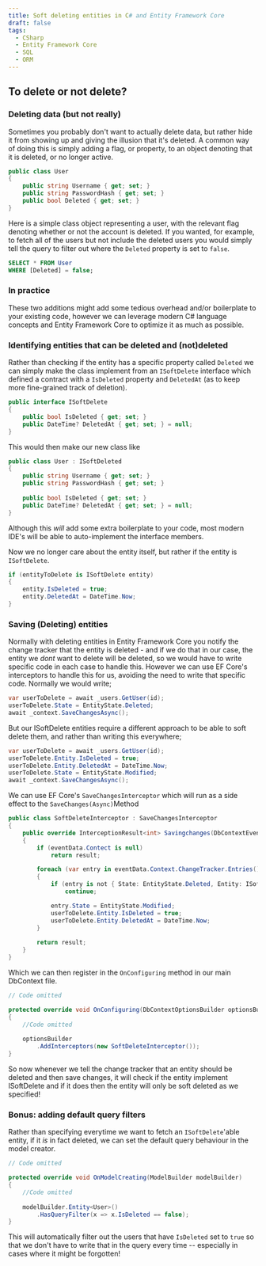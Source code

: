 ```yaml
---
title: Soft deleting entities in C# and Entity Framework Core
draft: false
tags: 
  - CSharp
  - Entity Framework Core
  - SQL
  - ORM
--- 
```

## To delete or not delete?
### Deleting data (but not really)
Sometimes you probably don't want to actually delete data, but rather hide it from showing up and giving the illusion that it's deleted. A common way of doing this is simply adding a flag, or property, to an object denoting that it is deleted, or no longer active. 

```c#
public class User
{
	public string Username { get; set; }
	public string PasswordHash { get; set; }
	public bool Deleted { get; set; }
}
```

Here is a simple class object representing a user, with the relevant flag denoting whether or not the account is deleted. 
If you wanted, for example, to fetch all of the users but not include the deleted users you would simply tell the query to filter out where the `Deleted` property is set to `false`.

```sql
SELECT * FROM User
WHERE [Deleted] = false;
```

### In practice
These two additions might add some tedious overhead and/or boilerplate to your existing code, however we can leverage modern C# language concepts and Entity Framework Core to optimize it as much as possible.

### Identifying entities that can be deleted and (not)deleted
Rather than checking if the entity has a specific property called `Deleted` we can simply make the class implement from an `ISoftDelete` interface which defined a contract with a `IsDeleted` property and `DeletedAt` (as to keep more fine-grained track of deletion). 

```c#
public interface ISoftDelete
{
	public bool IsDeleted { get; set; }
	public DateTime? DeletedAt { get; set; } = null;
}
```

This would then make our new class like

```c#
public class User : ISoftDeleted
{
	public string Username { get; set; }
	public string PasswordHash { get; set; }
	
	public bool IsDeleted { get; set; }
	public DateTime? DeletedAt { get; set; } = null;
}
```

Although this _will_ add some extra boilerplate to your code, most modern IDE's will be able to auto-implement the interface members.

Now we no longer care about the entity itself, but rather if the entity is `ISoftDelete`.

```c#
if (entityToDelete is ISoftDelete entity)
{
	entity.IsDeleted = true;
	entity.DeletedAt = DateTime.Now;
}
```

### Saving (Deleting) entities
Normally with deleting entities in Entity Framework Core you notify the change tracker that the entity is deleted - and if we do that in our case, the entity we _dont_ want to delete will be deleted, so we would have to write specific code in each case to handle this. However we can use EF Core's interceptors to handle this for us, avoiding the need to write that specific code.
Normally we would write;

```c#
var userToDelete = await _users.GetUser(id);
userToDelete.State = EntityState.Deleted;
await _context.SaveChangesAsync();
```

But our ISoftDelete entities require a different approach to be able to soft delete them, and rather than writing this everywhere;

```c#
var userToDelete = await _users.GetUser(id);
userToDelete.Entity.IsDeleted = true;
userToDelete.Entity.DeletedAt = DateTime.Now;
userToDelete.State = EntityState.Modified;
await _context.SaveChangesAsync();
```

We can use EF Core's `SaveChangesInterceptor` which will run as a side effect to the `SaveChanges(Async)`Method

```c#
public class SoftDeleteInterceptor : SaveChangesInterceptor
{
	public override InterceptionResult<int> Savingchanges(DbContextEventData eventData, InterceptionResult<int> result)
	{
		if (eventData.Contect is null)
			return result;

		foreach (var entry in eventData.Context.ChangeTracker.Entries())
		{
			if (entry is not { State: EntityState.Deleted, Entity: ISoftDelete entity })
				continue;

			entry.State = EntityState.Modified;
			userToDelete.Entity.IsDeleted = true;
			userToDelete.Entity.DeletedAt = DateTime.Now;
		}
		
		return result;
	}
}
```

Which we can then register in the `OnConfiguring` method in our main DbContext file.

```c# title="ProjectDbContext.cs"
// Code omitted

protected override void OnConfiguring(DbContextOptionsBuilder optionsBuilder)
{
	//Code omitted
	
	optionsBuilder
		.AddInterceptors(new SoftDeleteInterceptor());
}
```

So now whenever we tell the change tracker that an entity should be deleted and then save changes, it will check if the entity implement ISoftDelete and if it does then the entity will only be soft deleted as we specified!

### Bonus: adding default query filters
Rather than specifying everytime we want to fetch an `ISoftDelete`'able entity, if it _is_ in fact deleted, we can set the default query behaviour in the model creator.

```c# title="ProjectDbContext.cs"
// Code omitted

protected override void OnModelCreating(ModelBuilder modelBuilder)
{
	//Code omitted
	
	modelBuilder.Entity<User>()
		.HasQueryFilter(x => x.IsDeleted == false);
}
```

This will automatically filter out the users that have `IsDeleted` set to `true` so that we don't have to write that in the query every time -- especially in cases where it might be forgotten!